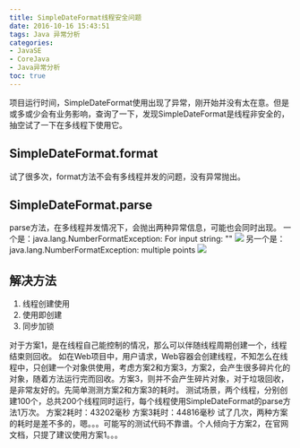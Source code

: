 ```yaml
---
title: SimpleDateFormat线程安全问题
date: 2016-10-16 15:43:51
tags: Java 异常分析
categories:
- JavaSE
- CoreJava
- Java异常分析
toc: true
---
```


项目运行时间，SimpleDateFormat使用出现了异常，刚开始并没有太在意。但是或多或少会有业务影响，查询了一下，发现SimpleDateFormat是线程非安全的，抽空试了一下在多线程下使用它。

## SimpleDateFormat.format

试了很多次，format方法不会有多线程并发的问题，没有异常抛出。

## SimpleDateFormat.parse

parse方法，在多线程并发情况下，会抛出两种异常信息，可能也会同时出现。
一个是：java.lang.NumberFormatException: For input string: ""
![](http://photos.zhangzemiao.com/blog_simpledateformat_error2.jpg)
另一个是：java.lang.NumberFormatException: multiple points
![](http://photos.zhangzemiao.com/blog_simpledateformat_error1.jpg)

## 解决方法

1. 线程创建使用
2. 使用即创建
3. 同步加锁

对于方案1，是在线程自己能控制的情况，那么可以伴随线程周期创建一个，线程结束则回收。
如在Web项目中，用户请求，Web容器会创建线程，不知怎么在线程中，只创建一个对象供使用，考虑方案2和方案3，方案2，会产生很多碎片化的对象，随着方法运行完而回收。方案3，则并不会产生碎片对象，对于垃圾回收，是非常友好的。先简单测测方案2和方案3的耗时。
测试场景，两个线程，分别创建100个，总共200个线程同时运行，每个线程使用SimpleDateFormat的parse方法1万次。
方案2耗时：43202毫秒
方案3耗时：44816毫秒
试了几次，两种方案的耗时是差不多的，嗯。。。可能写的测试代码不靠谱。个人倾向于方案2，在官网文档，只提了建议使用方案1。。。
